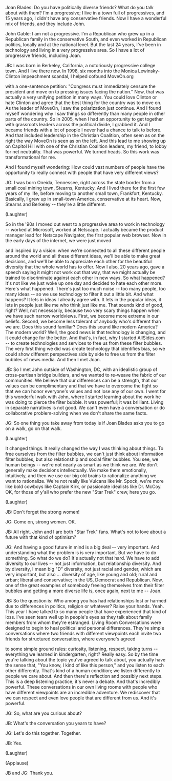 

Joan Blades: Do you have
politically diverse friends?
What do you talk about with them?
I&#39;m a progressive; I live
in a town full of progressives,
and 15 years ago, I didn&#39;t have
any conservative friends.
Now I have a wonderful mix of friends,
and they include John.

John Gable: I am not a progressive.
I&#39;m a Republican who grew up
in a Republican family
in the conservative South,
and even worked in Republican politics,
locally and at the national level.
But the last 24 years,
I&#39;ve been in technology
and living in a very progressive area.
So I have a lot of progressive friends,
including Joan.

JB: I was born in Berkeley, California,
a notoriously progressive college town.
And I live there now.
In 1998, six months into the Monica
Lewinsky-Clinton impeachment scandal,
I helped cofound MoveOn.org

with a one-sentence petition:
&quot;Congress must immediately
censure the president
and move on to pressing issues
facing the nation.&quot;
Now, that was actually
a very unifying petition in many ways.
You could love Clinton or hate Clinton
and agree that the best thing
for the country was to move on.
As the leader of MoveOn,
I saw the polarization just continue.
And I found myself wondering
why I saw things so differently
than many people
in other parts of the country.
So in 2005, when I had an opportunity
to get together with grassroots leaders
across the political divide,
I grabbed it.
And I became friends with a lot of people
I never had a chance to talk to before.
And that included leadership
in the Christian Coalition,
often seen as on the right
the way MoveOn is seen as on the left.
And this lead to me
showing up on Capitol Hill
with one of the Christian Coalition
leaders, my friend,
to lobby for net neutrality.
That was powerful.
We turned heads.
So this work was transformational for me.

And I found myself wondering:
How could vast numbers of people
have the opportunity
to really connect with people
that have very different views?

JG: I was born Oneida, Tennessee,
right across the state border
from a small coal mining town,
Stearns, Kentucky.
And I lived there
for the first few years of my life,
before moving to another small town,
Frankfort, Kentucky.
Basically, I grew up
in small-town America,
conservative at its heart.
Now, Stearns and Berkeley --
they&#39;re a little different.

(Laughter)

So in the &#39;90s I moved out west
to a progressive area
to work in technology --
worked at Microsoft, worked at Netscape.
I actually became the product manager lead
for Netscape Navigator,
the first popular web browser.
Now in the early days of the internet,
we were just moved

and inspired by a vision:
when we&#39;re connected to all
these different people around the world
and all these different ideas,
we&#39;ll be able to make great decisions,
and we&#39;ll be able to appreciate each other
for the beautiful diversity
that the whole world has to offer.
Now I also, 20 years ago, gave a speech
saying it might not work out that way,
that we might actually be trained
to discriminate against each other
in new ways.
So what happened?
It&#39;s not like we just woke up one day
and decided to hate each other more.
Here&#39;s what happened.
There&#39;s just too much noise --
too many people, too many ideas --
so we use technology
to filter it out a little bit.
And what happens?
It lets in ideas I already agree with.
It lets in the popular ideas,
it lets in people just like me
who think just like me.
That sounds kind of good, right?
Well, not necessarily,
because two very scary things happen
when we have such narrow worldviews.
First, we become more extreme
in our beliefs.
Second, we become less tolerant
of anybody who&#39;s different than we are.
Does this sound familiar?
Does this sound like modern America?
The modern world?
Well, the good news is
that technology is changing,
and it could change for the better.
And that&#39;s, in fact,
why I started AllSides.com --
to create technologies and services
to free us from these filter bubbles.
The very first thing we did was create
technology that identifies bias,
so we could show different
perspectives side by side
to free us from the filter
bubbles of news media.
And then I met Joan.

JB: So I met John outside
of Washington, DC,
with an idealistic group
of cross-partisan bridge builders,
and we wanted to re-weave
the fabric of our communities.
We believe that our differences
can be a strength,
that our values can be complimentary
and that we have to overcome the fight
so that we can honor everyone&#39;s values
and not lose any of our own.
I went for this wonderful walk with John,
where I started learning
about the work he was doing
to pierce the filter bubble.
It was powerful;
it was brilliant.
Living in separate narratives is not good.
We can&#39;t even have a conversation
or do collaborative problem-solving
when we don&#39;t share the same facts.

JG: So one thing you take away from today
is if Joan Blades asks you
to go on a walk,
go on that walk.

(Laughter)

It changed things. It really changed
the way I was thinking about things.
To free ourselves from the filter bubbles,
we can&#39;t just think about
information filter bubbles,
but also relationship
and social filter bubbles.
You see, we human beings -- we&#39;re not
nearly as smart as we think we are.
We don&#39;t generally make
decisions intellectually.
We make them emotionally, intuitively,
and then we use our big old brains
to rationalize anything
we want to rationalize.
We&#39;re not really like Vulcans
like Mr. Spock,
we&#39;re more like bold cowboys
like Captain Kirk,
or passionate idealists like Dr. McCoy.
OK, for those of y&#39;all who prefer
the new &quot;Star Trek&quot; crew,
here you go.

(Laughter)


JB: Don&#39;t forget the strong women!

JG: Come on, strong women. OK.

JB: All right.
John and I are both &quot;Star Trek&quot; fans.
What&#39;s not to love about a future
with that kind of optimism?

JG: And having a good future in mind
is a big deal -- very important.
And understanding what the problem is
is very important.
But we have to do something.
So what do we do?
It&#39;s actually not that hard.
We have to add diversity to our lives --
not just information,
but relationship diversity.
And by diversity,
I mean big &quot;D&quot; diversity,
not just racial and gender,
which are very important,
but also ...
diversity of age, like young and old;
rural and urban;
liberal and conservative;
in the US, Democrat and Republican.
Now, one of the great examples
of somebody freeing themselves
from their filter bubbles
and getting a more diverse life
is, once again, next to me -- Joan.

JB: So the question is:
Who among you has had
relationships lost or harmed
due to differences in politics,
religion or whatever?
Raise your hands.
Yeah.
This year I have talked to so many people
that have experienced that kind of loss.
I&#39;ve seen tears well up in people&#39;s eyes
as they talk about family members
from whom they&#39;re estranged.
Living Room Conversations were designed
to begin to heal political
and personal differences.
They&#39;re simple conversations
where two friends with different
viewpoints each invite two friends
for structured conversation,
where everyone&#39;s agreed

to some simple ground rules:
curiosity, listening,
respect, taking turns --
everything we learned
in kindergarten, right?
Really easy.
So by the time you&#39;re talking about
the topic you&#39;ve agreed to talk about,
you actually have the sense that,
&quot;You know, I kind of like this person,&quot;
and you listen to each other differently.
That&#39;s kind of a human condition;
we listen differently
to people we care about.
And then there&#39;s reflection
and possibly next steps.
This is a deep listening practice;
it&#39;s never a debate.
And that&#39;s incredibly powerful.
These conversations
in our own living rooms
with people who have different viewpoints
are an incredible adventure.
We rediscover that we can respect
and even love people
that are different from us.
And it&#39;s powerful.

JG: So, what are you curious about?

JB: What&#39;s the conversation
you yearn to have?

JG: Let&#39;s do this together.
Together.

JB: Yes.

(Laughter)


(Applause)


JB and JG: Thank you.
